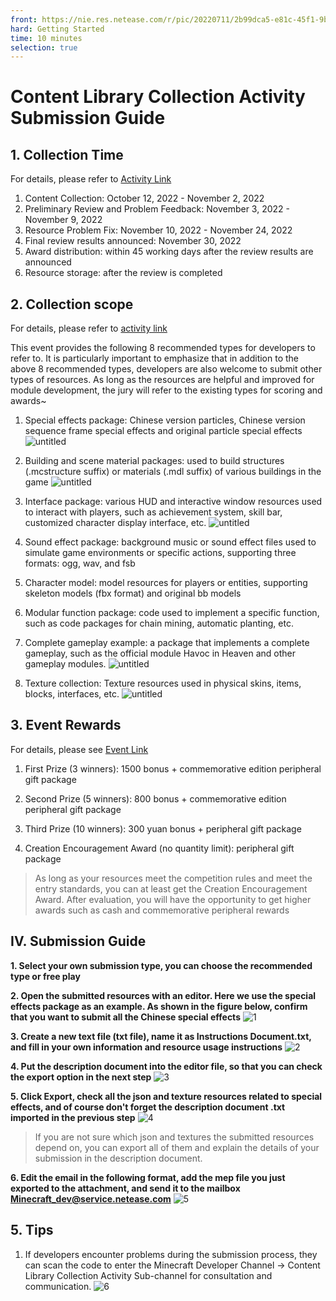 ```yaml
--- 
front: https://nie.res.netease.com/r/pic/20220711/2b99dca5-e81c-45f1-9b88-3a97966ebd75.png 
hard: Getting Started 
time: 10 minutes 
selection: true 
--- 
```

# Content Library Collection Activity Submission Guide 
## 1. Collection Time 
For details, please refer to [Activity Link](https://mc.163.com/dev/nrkzj/) 

1. Content Collection: October 12, 2022 - November 2, 2022 
2. Preliminary Review and Problem Feedback: November 3, 2022 - November 9, 2022 
3. Resource Problem Fix: November 10, 2022 - November 24, 2022 
4. Final review results announced: November 30, 2022 
5. Award distribution: within 45 working days after the review results are announced 
6. Resource storage: after the review is completed 
## 2. Collection scope 
For details, please refer to [activity link](https://mc.163.com/dev/nrkzj/) 

This event provides the following 8 recommended types for developers to refer to. It is particularly important to emphasize that in addition to the above 8 recommended types, developers are also welcome to submit other types of resources. As long as the resources are helpful and improved for module development, the jury will refer to the existing types for scoring and awards~ 
1. Special effects package: Chinese version particles, Chinese version sequence frame special effects and original particle special effects 
![untitled](./pictures/effect.png) 
2. Building and scene material packages: used to build structures (.mcstructure suffix) or materials (.mdl suffix) of various buildings in the game 
![untitled](./pictures/jzcj.png) 

3. Interface package: various HUD and interactive window resources used to interact with players, such as achievement system, skill bar, customized character display interface, etc. 
![untitled](./pictures/jm.png) 

4. Sound effect package: background music or sound effect files used to simulate game environments or specific actions, supporting three formats: ogg, wav, and fsb 

5. Character model: model resources for players or entities, supporting skeleton models (fbx format) and original bb models 

6. Modular function package: code used to implement a specific function, such as code packages for chain mining, automatic planting, etc. 

7. Complete gameplay example: a package that implements a complete gameplay, such as the official module Havoc in Heaven and other gameplay modules. 
![untitled](./pictures/mod.png) 

8. Texture collection: Texture resources used in physical skins, items, blocks, interfaces, etc. 
![untitled](./pictures/texture.png) 

## 3. Event Rewards 
For details, please see [Event Link](https://mc.163.com/dev/nrkzj/) 

1. First Prize (3 winners): 1500 bonus + commemorative edition peripheral gift package 
2. Second Prize (5 winners): 800 bonus + commemorative edition peripheral gift package

3. Third Prize (10 winners): 300 yuan bonus + peripheral gift package 
4. Creation Encouragement Award (no quantity limit): peripheral gift package 

> As long as your resources meet the competition rules and meet the entry standards, you can at least get the Creation Encouragement Award. After evaluation, you will have the opportunity to get higher awards such as cash and commemorative peripheral rewards 

## IV. Submission Guide 
**1. Select your own submission type, you can choose the recommended type or free play** 

**2. Open the submitted resources with an editor. Here we use the special effects package as an example. As shown in the figure below, confirm that you want to submit all the Chinese special effects** 
![1](./pictures/1.png) 

**3. Create a new text file (txt file), name it as Instructions Document.txt, and fill in your own information and resource usage instructions** 
![2](./pictures/2.png) 

**4. Put the description document into the editor file, so that you can check the export option in the next step** 
![3](./pictures/3.gif) 

**5. Click Export, check all the json and texture resources related to special effects, and of course don't forget the description document .txt imported in the previous step** 
![4](./pictures/4.gif) 

>If you are not sure which json and textures the submitted resources depend on, you can export all of them and explain the details of your submission in the description document. 

**6. Edit the email in the following format, add the mep file you just exported to the attachment, and send it to the mailbox Minecraft_dev@service.netease.com** 
![5](./pictures/5.png) 

## 5. Tips 
1. If developers encounter problems during the submission process, they can scan the code to enter the Minecraft Developer Channel → Content Library Collection Activity Sub-channel for consultation and communication. 
![6](./pictures/6.png)